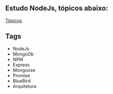 ## Estudo NodeJs, tópicos abaixo:

[Tópicos](https://github.com/rafaeljourdan/estudo-nodejs/issues)

## Tags

- NodeJs
- MongoDb
- NPM
- Express
- Mongoose
- Promise
- BlueBird
- Arquitetura